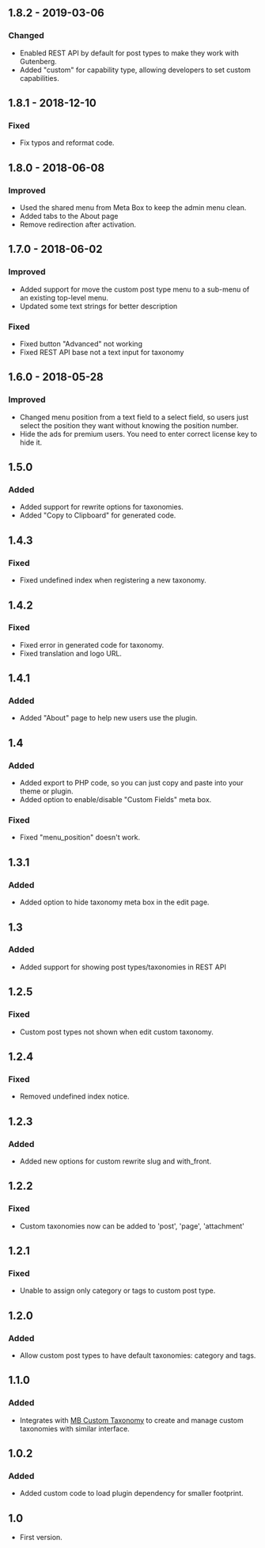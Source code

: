 ## 1.8.2 - 2019-03-06
### Changed
- Enabled REST API by default for post types to make they work with Gutenberg.
- Added "custom" for capability type, allowing developers to set custom capabilities.

## 1.8.1 - 2018-12-10
### Fixed
- Fix typos and reformat code.

## 1.8.0 - 2018-06-08
### Improved
- Used the shared menu from Meta Box to keep the admin menu clean.
- Added tabs to the About page
- Remove redirection after activation.

## 1.7.0 - 2018-06-02
### Improved
- Added support for move the custom post type menu to a sub-menu of an existing top-level menu.
- Updated some text strings for better description
### Fixed
- Fixed button "Advanced" not working
- Fixed REST API base not a text input for taxonomy

## 1.6.0 - 2018-05-28
### Improved
- Changed menu position from a text field to a select field, so users just select the position they want without knowing the position number.
- Hide the ads for premium users. You need to enter correct license key to hide it.

## 1.5.0
### Added
- Added support for rewrite options for taxonomies.
- Added "Copy to Clipboard" for generated code.

## 1.4.3
### Fixed
- Fixed undefined index when registering a new taxonomy.

## 1.4.2
### Fixed
- Fixed error in generated code for taxonomy.
- Fixed translation and logo URL.

## 1.4.1
### Added
- Added "About" page to help new users use the plugin.

## 1.4
### Added
- Added export to PHP code, so you can just copy and paste into your theme or plugin.
- Added option to enable/disable "Custom Fields" meta box.

### Fixed
- Fixed "menu_position" doesn't work.

## 1.3.1
### Added
- Added option to hide taxonomy meta box in the edit page.

## 1.3
### Added
- Added support for showing post types/taxonomies in REST API

## 1.2.5
### Fixed
- Custom post types not shown when edit custom taxonomy.

## 1.2.4
### Fixed
- Removed undefined index notice.

## 1.2.3
### Added
- Added new options for custom rewrite slug and with_front.

## 1.2.2
### Fixed
- Custom taxonomies now can be added to 'post', 'page', 'attachment'

## 1.2.1
### Fixed
- Unable to assign only category or tags to custom post type.

## 1.2.0
### Added
- Allow custom post types to have default taxonomies: category and tags.

## 1.1.0
### Added
- Integrates with [MB Custom Taxonomy](https://wordpress.org/plugins/mb-custom-taxonomy/) to create and manage custom taxonomies with similar interface.

## 1.0.2
### Added
- Added custom code to load plugin dependency for smaller footprint.

## 1.0
- First version.
